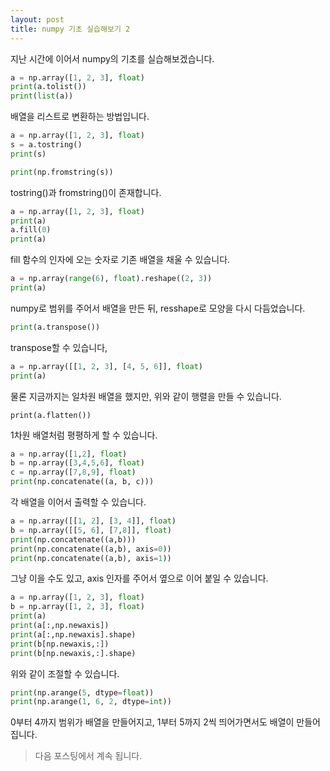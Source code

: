 ```yaml
---
layout: post
title: numpy 기초 실습해보기 2
---
```


지난 시간에 이어서 numpy의 기초를 실습해보겠습니다.

```python
a = np.array([1, 2, 3], float)
print(a.tolist())
print(list(a))
```

배열을 리스트로 변환하는 방법입니다.

```python
a = np.array([1, 2, 3], float)
s = a.tostring()
print(s)

print(np.fromstring(s))
```

tostring()과 fromstring()이 존재합니다.

```python
a = np.array([1, 2, 3], float)
print(a)
a.fill(0)
print(a)
```

fill 함수의 인자에 오는 숫자로 기존 배열을 채울 수 있습니다.

```python
a = np.array(range(6), float).reshape((2, 3))
print(a)
```

numpy로 범위를 주어서 배열을 만든 뒤, resshape로 모양을 다시 다듬었습니다.

```python
print(a.transpose())
```

transpose할 수 있습니다,

```python
a = np.array([[1, 2, 3], [4, 5, 6]], float)
print(a)
```

물론 지금까지는 일차원 배열을 했지만, 위와 같이 행렬을 만들 수 있습니다.

```
print(a.flatten())
```

1차원 배열처럼 평평하게 할 수 있습니다.

```python
a = np.array([1,2], float)
b = np.array([3,4,5,6], float)
c = np.array([7,8,9], float)
print(np.concatenate((a, b, c)))
```

각 배열을 이어서 출력할 수 있습니다.

```python
a = np.array([[1, 2], [3, 4]], float)
b = np.array([[5, 6], [7,8]], float)
print(np.concatenate((a,b)))
print(np.concatenate((a,b), axis=0))
print(np.concatenate((a,b), axis=1))
```

그냥 이을 수도 있고, axis 인자를 주어서 옆으로 이어 붙일 수 있습니다.

```python
a = np.array([1, 2, 3], float)
b = np.array([1, 2, 3], float)
print(a)
print(a[:,np.newaxis])
print(a[:,np.newaxis].shape)
print(b[np.newaxis,:])
print(b[np.newaxis,:].shape)
```

위와 같이 조절할 수 있습니다.

```python
print(np.arange(5, dtype=float))
print(np.arange(1, 6, 2, dtype=int))
```

0부터 4까지 범위가 배열을 만들어지고, 1부터 5까지 2씩 띄어가면서도 배열이 만들어 집니다.


> 다음 포스팅에서 계속 됩니다.